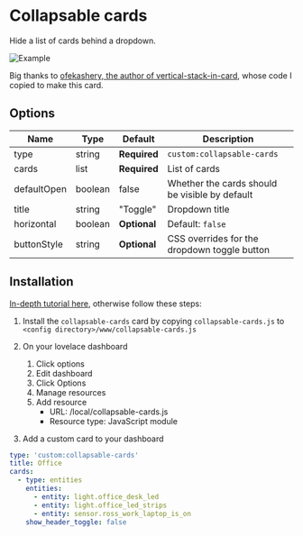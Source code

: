 # Collapsable cards

Hide a list of cards behind a dropdown.

![Example](https://user-images.githubusercontent.com/16443111/80155963-779f3800-85cb-11ea-9565-c360eb9dffb1.png)

Big thanks to [ofekashery, the author of vertical-stack-in-card](https://github.com/ofekashery/vertical-stack-in-card), whose code I copied to make this card.

## Options

| Name       | Type    | Default      | Description                               |
| ---------- | ------- | ------------ | ----------------------------------------- |
| type       | string  | **Required** | `custom:collapsable-cards`           |
| cards      | list    | **Required** | List of cards                         |
| defaultOpen | boolean | false | Whether the cards should be visible by default|
| title      | string  | "Toggle" | Dropdown title                       |
| horizontal | boolean | **Optional** | Default: `false`                     |
| buttonStyle| string  | **Optional** | CSS overrides for the dropdown toggle button |

## Installation

[In-depth tutorial here](https://github.com/thomasloven/hass-config/wiki/Lovelace-Plugins), otherwise follow these steps:

1. Install the `collapsable-cards` card by copying `collapsable-cards.js` to `<config directory>/www/collapsable-cards.js`

2. On your lovelace dashboard
    1. Click options
    2. Edit dashboard
    3. Click Options
    4. Manage resources
    5. Add resource
        - URL: /local/collapsable-cards.js
        - Resource type: JavaScript module

3. Add a custom card to your dashboard


```yaml
type: 'custom:collapsable-cards'
title: Office
cards:
  - type: entities
    entities:
      - entity: light.office_desk_led
      - entity: light.office_led_strips
      - entity: sensor.ross_work_laptop_is_on
    show_header_toggle: false
```
